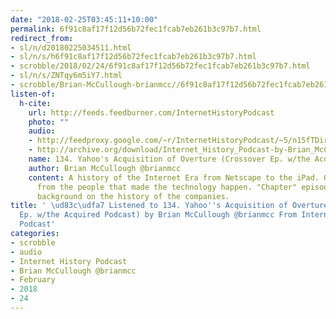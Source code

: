 ```yaml
---
date: "2018-02-25T03:45:11+10:00"
permalink: 6f91c8af17f12d56b72fec1fcab7eb261b3c97b7.html
redirect_from:
- sl/n/d20180225034511.html
- sl/n/s/h6f91c8af17f12d56b72fec1fcab7eb261b3c97b7.html
- scrobble/2018/02/24/6f91c8af17f12d56b72fec1fcab7eb261b3c97b7.html
- sl/n/s/ZNTqy6m5iY7.html
- scrobble/Brian-McCullough-brianmcc//6f91c8af17f12d56b72fec1fcab7eb261b3c97b7.html
listen-of:
  h-cite:
    url: http://feeds.feedburner.com/InternetHistoryPodcast
    photo: ""
    audio:
    - http://feedproxy.google.com/~r/InternetHistoryPodcast/~5/n15fTDirDaM/134._Yahoos_Acquisition_of_Overture_Crossover_Ep._With_the_Acquired_Podcast.mp3
    - http://archive.org/download/Internet_History_Podcast-by-Brian_McCullough/134_Yahoos_Acquisition_of_Overture_Crossover_Ep_wthe_Acquired_Podcast.mp3
    name: 134. Yahoo's Acquisition of Overture (Crossover Ep. w/the Acquired Podcast)
    author: Brian McCullough @brianmcc
    content: A history of the Internet Era from Netscape to the iPad. Oral histories
      from the people that made the technology happen. "Chapter" episodes providing
      background on the history of the companies.
title: ' \ud83c\udfa7 Listened to 134. Yahoo''s Acquisition of Overture (Crossover
  Ep. w/the Acquired Podcast) by Brian McCullough @brianmcc From Internet History
  Podcast'
categories:
- scrobble
- audio
- Internet History Podcast
- Brian McCullough @brianmcc
- February
- 2018
- 24
---
```

